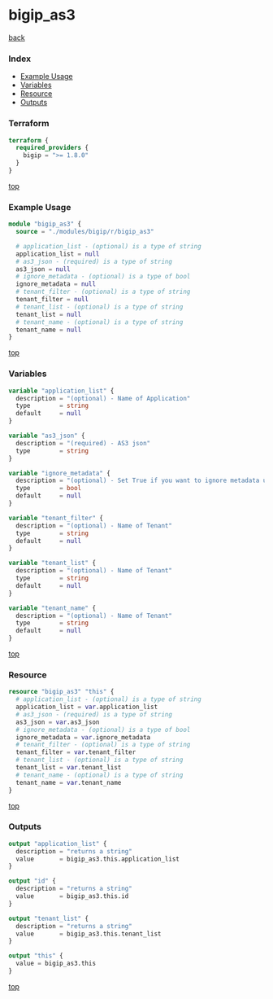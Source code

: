 # bigip_as3

[back](../bigip.md)

### Index

- [Example Usage](#example-usage)
- [Variables](#variables)
- [Resource](#resource)
- [Outputs](#outputs)

### Terraform

```terraform
terraform {
  required_providers {
    bigip = ">= 1.8.0"
  }
}
```

[top](#index)

### Example Usage

```terraform
module "bigip_as3" {
  source = "./modules/bigip/r/bigip_as3"

  # application_list - (optional) is a type of string
  application_list = null
  # as3_json - (required) is a type of string
  as3_json = null
  # ignore_metadata - (optional) is a type of bool
  ignore_metadata = null
  # tenant_filter - (optional) is a type of string
  tenant_filter = null
  # tenant_list - (optional) is a type of string
  tenant_list = null
  # tenant_name - (optional) is a type of string
  tenant_name = null
}
```

[top](#index)

### Variables

```terraform
variable "application_list" {
  description = "(optional) - Name of Application"
  type        = string
  default     = null
}

variable "as3_json" {
  description = "(required) - AS3 json"
  type        = string
}

variable "ignore_metadata" {
  description = "(optional) - Set True if you want to ignore metadata update"
  type        = bool
  default     = null
}

variable "tenant_filter" {
  description = "(optional) - Name of Tenant"
  type        = string
  default     = null
}

variable "tenant_list" {
  description = "(optional) - Name of Tenant"
  type        = string
  default     = null
}

variable "tenant_name" {
  description = "(optional) - Name of Tenant"
  type        = string
  default     = null
}
```

[top](#index)

### Resource

```terraform
resource "bigip_as3" "this" {
  # application_list - (optional) is a type of string
  application_list = var.application_list
  # as3_json - (required) is a type of string
  as3_json = var.as3_json
  # ignore_metadata - (optional) is a type of bool
  ignore_metadata = var.ignore_metadata
  # tenant_filter - (optional) is a type of string
  tenant_filter = var.tenant_filter
  # tenant_list - (optional) is a type of string
  tenant_list = var.tenant_list
  # tenant_name - (optional) is a type of string
  tenant_name = var.tenant_name
}
```

[top](#index)

### Outputs

```terraform
output "application_list" {
  description = "returns a string"
  value       = bigip_as3.this.application_list
}

output "id" {
  description = "returns a string"
  value       = bigip_as3.this.id
}

output "tenant_list" {
  description = "returns a string"
  value       = bigip_as3.this.tenant_list
}

output "this" {
  value = bigip_as3.this
}
```

[top](#index)